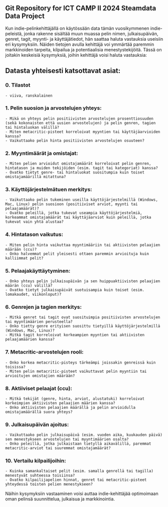 ## Git Repository for ICT CAMP II 2024 Steamdata Data Project

Kun indie-pelinkehittäjällä on käytössään data tämän vuosikymmenen indie-peleistä, jonka rakenne sisältää muun muassa pelin nimen, julkaisupäivän, genret, tagit, myynti- ja käyttäjätiedot, hän saattaa haluta vastauksia useisiin eri kysymyksiin. Näiden tietojen avulla kehittäjä voi ymmärtää paremmin markkinoiden tarpeita, kilpailua ja potentiaalisia menestystekijöitä. Tässä on joitakin keskeisiä kysymyksiä, joihin kehittäjä voisi haluta vastauksia:
## Datasta yhteisesti katsottavat asiat:

### 0. Tilastot
    - viiva, ranskalainen

### 1. Pelin suosion ja arvostelujen yhteys:

    - Mikä on yhteys pelin positiivisten arvostelujen prosenttiosuuden (sekä kokonaisten että uusien arvostelujen) ja pelin genren, tagien tai hintaluokan välillä?
    - Miten metacritic-pisteet korreloivat myyntien tai käyttäjäarvioiden kanssa?
    - Vaikuttaako pelin hinta positiivisten arvostelujen osuuteen?

### 2. Myyntimäärät ja omistajat:

    - Miten pelien arvioidut omistajamäärät korreloivat pelin genren, hintatason ja muiden tekijöiden (esim. tagit tai kategoriat) kanssa?
    - Ovatko tietyt genre- tai hintaluokat suositumpia kuin toiset omistajamäärillä mitattuna?

### 3. Käyttöjärjestelmätuen merkitys:

    - Vaikuttaako pelin tukeminen useilla käyttöjärjestelmillä (Windows, Mac, Linux) pelin suosioon (positiiviset arviot, myynti tai pelaajamäärät)?
    - Ovatko peleillä, jotka tukevat useampia käyttöjärjestelmiä, korkeammat omistajamäärät tai käyttäjäarviot kuin peleillä, jotka tukevat vain yhtä alustaa?

### 4. Hintatason vaikutus:

    - Miten pelin hinta vaikuttaa myyntimääriin tai aktiivisten pelaajien määrään (ccu)?
    - Onko halvemmat pelit yleisesti ottaen paremmin arvioituja kuin kalliimmat pelit?

### 5. Pelaajakäyttäytyminen:

    - Onko yhteys pelin julkaisupäivän ja sen huippuaktiivisten pelaajien määrän (ccu) välillä?
    - Ovatko tietyt julkaisupäivät suotuisampia kuin toiset (esim. lomakaudet, viikonloput)?

### 6. Genrejen ja tagien merkitys:

    - Mitkä genret tai tagit ovat suosituimpia positiivisten arvostelujen tai myyntimäärien perusteella?
    - Onko tietty genre erityisen suosittu tietyillä käyttöjärjestelmillä (Windows, Mac, Linux)?
    - Mitkä tagit korreloivat korkeampien myyntien tai aktiivisten pelaajamäärien kanssa?

### 7. Metacritic-arvostelujen rooli:

    - Onko korkea metacritic-pisteys tärkeämpi joissakin genreissä kuin toisissa?
    - Miten pelin metacritic-pisteet vaikuttavat pelin myyntiin tai arvioitujen omistajien määrään?

### 8. Aktiiviset pelaajat (ccu):

    - Mitkä tekijät (genre, hinta, arviot, alustatuki) korreloivat korkeimpien aktiivisten pelaajien määrien kanssa?
    - Onko aktiivisten pelaajien määrällä ja pelin arvioidulla omistajamäärällä suora yhteys?

### 9. Julkaisupäivän ajoitus:

    - Vaikuttaako pelin julkaisupäivä (esim. vuoden aika, kuukauden päivä) sen menestykseen arvostelujen tai myyntimäärien osalta?
    - Onko peleillä, jotka julkaistaan tietyllä aikavälillä, paremmat metacritic-arviot tai suuremmat omistajamäärät?

### 10. Vertailu kilpailijoihin:

    - Kuinka samankaltaiset pelit (esim. samalla genrellä tai tagilla) menestyvät suhteessa toisiinsa?
    - Ovatko kilpailijapelien hinnat, genret tai metacritic-pisteet yhteydessä toisten pelien menestykseen?

Näihin kysymyksiin vastaaminen voisi auttaa indie-kehittäjää optimoimaan oman pelinsä suunnittelua, julkaisua ja markkinointia.
